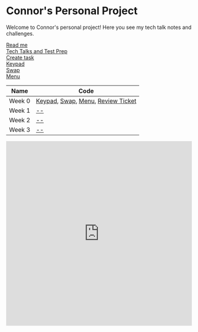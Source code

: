 # Connor's Personal Project
Welcome to Connor's personal project! Here you see my tech talk notes and challenges.

[Read me](README.md) \
[Tech Talks and Test Prep](testpreps&talks.md) \
[Create task](createtask.md) \
[Keypad](keypad.md) \
[Swap](swap.md) \
[Menu](menu.md) 


| Name             | Code                                                                                                      |
| ---------------- | --------------- |
| Week 0 | [Keypad](https://github.com/cwang999/connor_personal_proj/blob/main/keypad.py), [Swap](https://github.com/cwang999/connor_personal_proj/blob/main/swap.py), [Menu](https://github.com/cwang999/connor_personal_proj/blob/main/menu.py), [Review Ticket](https://github.com/cwang999/connor_personal_proj/issues/1)|
| Week 1 | [--]() |
| Week 2 | [--]() |
| Week 3 | [--]() |

<iframe frameborder="0" width="100%" height="500px" src="https://replit.com/@CcWw/connorpersonalproj-2?embed=true"></iframe>


